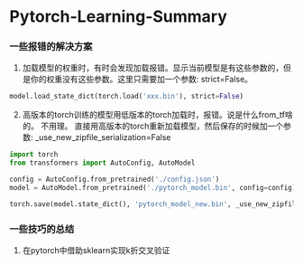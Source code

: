 # Pytorch-Learning-Summary
### 一些报错的解决方案
1. 加载模型的权重时，有时会发现加载报错。显示当前模型是有这些参数的，但是你的权重没有这些参数。这里只需要加一个参数: strict=False。
```python
model.load_state_dict(torch.load('xxx.bin'), strict=False) 
```
2. 高版本的torch训练的模型用低版本的torch加载时，报错。说是什么from_tf啥的。 不用理。 直接用高版本的torch重新加载模型，然后保存的时候加一个参数: _use_new_zipfile_serialization=False
```python
import torch
from transformers import AutoConfig, AutoModel

config = AutoConfig.from_pretrained('./config.json')
model = AutoModel.from_pretrained('./pytorch_model.bin', config=config)

torch.save(model.state_dict(), 'pytorch_model_new.bin', _use_new_zipfile_serialization=False)
```

### 一些技巧的总结
1. 在pytorch中借助sklearn实现k折交叉验证


